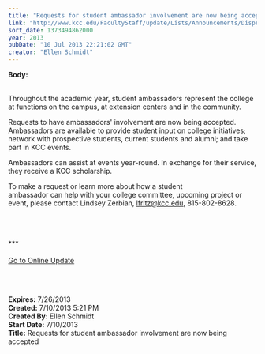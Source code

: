 ```yaml
---
title: "Requests for student ambassador involvement are now being accepted"
link: "http://www.kcc.edu/FacultyStaff/update/Lists/Announcements/DispForm.aspx?ID=1164"
sort_date: 1373494862000
year: 2013
pubDate: "10 Jul 2013 22:21:02 GMT"
creator: "Ellen Schmidt"
---
```


<div><b>Body:</b> <div class="ExternalClass38332324BEA44B799173AE5E5D0C4DFC">
<div></div>
<p><br />Throughout the academic year, student ambassadors represent the college at functions on the campus, at extension centers and in the community.</p>
<p>Requests to have ambassadors' involvement are now being accepted. Ambassadors are available to provide student input on college initiatives; network with prospective students, current students and alumni; and take part in KCC events. </p>
<p>Ambassadors can assist at events year-round. In exchange for their service, they receive a KCC scholarship. </p>
<p>To make a request or learn more about how a student ambassador can help with your college committee, upcoming project or event, please contact Lindsey Zerbian, <a href="mailto:lfritz@kcc.edu">lfritz@kcc.edu</a>, 815-802-8628.</p>
<div> </div>
<div><br /><br />*** 
<div><br /></div>
<div></div>
<div></div>
<div><a href="/FacultyStaff/update/Pages/dailyupdate.aspx">Go to Online Update</a></div>
<div></div>
<div><br /></div>
<div></div></div>
<p> </p></div></div>
<div><b>Expires:</b> 7/26/2013</div>
<div><b>Created:</b> 7/10/2013 5:21 PM</div>
<div><b>Created By:</b> Ellen Schmidt</div>
<div><b>Start Date:</b> 7/10/2013</div>
<div><b>Title:</b> Requests for student ambassador involvement are now being accepted</div>
